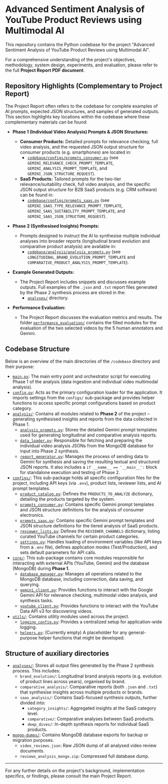 # Advanced Sentiment Analysis of YouTube Product Reviews using Multimodal AI

This repository contains the Python codebase for the project "Advanced Sentiment Analysis of YouTube Product Reviews using Multimodal AI".

For a comprehensive understanding of the project's objectives, methodology, system design, experiments, and evaluation, please refer to the full **Project Report PDF document**.

## Repository Highlights (Complementary to Project Report)

The Project Report often refers to the codebase for complete examples of AI prompts, expected JSON structures, and samples of generated outputs. This section highlights key locations within the codebase where these complementary materials can be found:

*   **Phase 1 (Individual Video Analysis) Prompts & JSON Structures:**
    *   **Consumer Products:** Detailed prompts for relevance checking, full video analysis, and the requested JSON output structure for consumer products (e.g. smartphones) are located in:
        *   [`codebase/configs/prompts_consumer.py`](./codebase/configs/prompts_consumer.py) (see `GEMINI_RELEVANCE_CHECK_PROMPT_TEMPLATE`, `GEMINI_ANALYSIS_PROMPT_TEMPLATE`, and `GEMINI_JSON_STRUCTURE_REQUEST`).
    *   **SaaS Products:** Tailored prompts for the two-tier relevance/suitability check, full video analysis, and the specific JSON output structure for B2B SaaS products (e.g. CRM software) can be found in:
        *   [`codebase/configs/prompts_saas.py`](./codebase/configs/prompts_saas.py) (see `GEMINI_SAAS_TYPE_RELEVANCE_PROMPT_TEMPLATE`, `GEMINI_SAAS_SUITABILITY_PROMPT_TEMPLATE`, and `GEMINI_SAAS_JSON_STRUCTURE_REQUEST`).

*   **Phase 2 (Synthesised Insights) Prompts:**
    *   Prompts designed to instruct the AI to synthesise multiple individual analyses into broader reports (longitudinal brand evolution and comparative product analysis) are available in:
        *   [`codebase/analysis/analysis_prompts.py`](./codebase/analysis/analysis_prompts.py) (see `LONGITUDINAL_BRAND_EVOLUTION_PROMPT_TEMPLATE` and `COMPARATIVE_PRODUCT_ANALYSIS_PROMPT_TEMPLATE`).

*   **Example Generated Outputs:**
    *   The Project Report includes snippets and discusses example outputs. Full examples of the `.json` and `.txt` report files generated by the Phase 2 synthesis process are stored in the:
        *   [`analyses/`](./analyses/) directory.

*   **Performance Evaluation:**
    *   The Project Report discusses the evaluation metrics and results. The folder [`performance_evaluation/`](./performance_evaluation/) contains the filled modules for the evaluation of the two selected videos by the 5 human annotators and Gemini.

## Codebase Structure

Below is an overview of the main directories of the `/codebase` directory and their purpose:

*   [`main.py`](./codebase/main.py): The main entry point and orchestrator script for executing Phase 1 of the analysis (data ingestion and individual video multimodal analysis).
*   [`config.py`](./codebase/config.py): Acts as the primary configuration loader for the application. It imports settings from the `configs/` sub-package and provides helper functions to access specific prompt configurations based on product category.
*   [`analysis/`](./codebase/analysis/): Contains all modules related to **Phase 2** of the project – generating synthesised insights and reports from the data collected in Phase 1.
    *   [`analysis_prompts.py`](./codebase/analysis/analysis_prompts.py): Stores the detailed Gemini prompt templates used for generating longitudinal and comparative analysis reports.
    *   [`data_loader.py`](./codebase/analysis/data_loader.py): Responsible for fetching and preparing the individual video analysis JSONs from the MongoDB database for input into Phase 2 synthesis.
    *   [`report_generator.py`](./codebase/analysis/report_generator.py): Manages the process of sending data to Gemini for synthesis and saving the resulting textual and structured JSON reports. It also includes a `if __name__ == '__main__':` block for standalone execution and testing of Phase 2.
*   [`configs/`](./codebase/configs/): This sub-package holds all specific configuration files for the project, including API keys (via `.env`), product lists, reviewer lists, and AI prompt templates.
    *   [`product_catalog.py`](./codebase/configs/product_catalog.py): Defines the `PRODUCTS_TO_ANALYZE` dictionary, detailing the products targeted by the system.
    *   [`prompts_consumer.py`](./codebase/configs/prompts_consumer.py): Contains specific Gemini prompt templates and JSON structure definitions for the analysis of consumer electronics.
    *   [`prompts_saas.py`](./codebase/configs/prompts_saas.py): Contains specific Gemini prompt templates and JSON structure definitions for the tiered analysis of SaaS products.
    *   [`reviewer_lists.py`](./codebase/configs/reviewer_lists.py): Defines the `REVIEWER_CHANNELS` dictionary, listing curated YouTube channels for certain product categories.
    *   [`settings.py`](./codebase/configs/settings.py): Handles loading of environment variables (like API keys from a `.env` file), defines application modes (Test/Production), and sets default parameters for API calls.
*   [`core/`](./codebase/core/): This sub-package contains core modules responsible for interacting with external APIs (YouTube, Gemini) and the database (MongoDB) during **Phase 1**.
    *   [`database_manager.py`](./codebase/core/database_manager.py): Manages all operations related to the MongoDB database, including connection, data saving, and querying.
    *   [`gemini_client.py`](./codebase/core/gemini_client.py): Provides functions to interact with the Google Gemini API for relevance checking, multimodal video analysis, and synthesis tasks.
    *   [`youtube_client.py`](./codebase/core/youtube_client.py): Provides functions to interact with the YouTube Data API v3 for discovering videos.
*   [`utils/`](./codebase/utils/): Contains utility modules used across the project.
    *   [`logging_config.py`](./codebase/utils/logging_config.py): Provides a centralized setup for application-wide logging.
    *   [`helpers.py`](./codebase/utils/helpers.py): (Currently empty) A placeholder for any general-purpose helper functions that might be developed.

## Structure of auxiliary directories

*   [`analyses/`](./analyses/): Stores all output files generated by the Phase 2 synthesis process. This includes:
    *   `brand_evolution/`: Longitudinal brand analysis reports (e.g. evolution of product lines across years), organised by brand.
    *   `comparative_analysis/`: Comparative reports (both `.json` and `.txt`) that synthesise insights across multiple products or brands.
    *   `saas_analysis/`: Contains SaaS-focused synthesis outputs, further divided into:
        *   `category_insights/`: Aggregated insights at the SaaS category level.
        *   `comparative/`: Comparative analyses between SaaS products.
        *   `deep_dives/`: In-depth synthesis reports for individual SaaS products.
*   [`mongo-dumps/`](./mongo-dumps/): Contains MongoDB database exports for backup or migration purposes.
    *   `video_reviews.json`: Raw JSON dump of all analysed video review documents.
    *   `reviews_analysis_mongo.zip`: Compressed full database dump.

---

For any further details on the project's background, implementation specifics, or findings, please consult the main Project Report.
